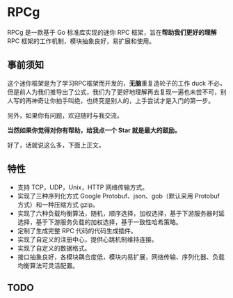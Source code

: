 # RPCg

RPCg 是一款基于 Go 标准库实现的迷你 RPC 框架，旨在**帮助我们更好的理解** RPC 框架的工作机制，模块抽象良好，易扩展和使用。 

## 事前须知

这个迷你框架是为了学习RPC框架而开发的，**无脑**重复造轮子的工作 duck 不必，但是前人为我们推导出了公式，我们为了更好地理解再去复现一遍也未尝不可，别人写的再神奇让你拍手叫绝，也终究是别人的，上手尝试才是入门的第一步。

另外，如果你有问题，欢迎随时与我交流。

**当然如果你觉得对你有帮助，给我点一个 Star 就是最大的鼓励。**

好了，话就说这么多，下面上正文。

## 特性

- 支持 TCP，UDP，Unix，HTTP 网络传输方式。
- 实现了三种序列化方式 Google Protobuf、json、gob（默认采用 Protobuf 方式）和一种压缩方式 gzip。
- 实现了六种负载均衡算法，随机，顺序选择，加权选择，基于下游服务器时延选择，基于下游服务负载的加权选择，基于一致性哈希策略。
- 定制了生成完整 RPC 代码的代码生成插件。
- 实现了自定义的注册中心，提供心跳机制维持连接。
- 实现了自定义的数据格式。
- 接口抽象良好，各模块耦合度低，模块内易扩展，网络传输、序列化器、负载均衡算法可灵活配置。

## TODO

